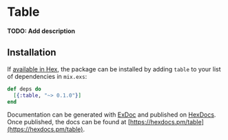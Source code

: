 # Table

**TODO: Add description**

## Installation

If [available in Hex](https://hex.pm/docs/publish), the package can be installed
by adding `table` to your list of dependencies in `mix.exs`:

```elixir
def deps do
  [{:table, "~> 0.1.0"}]
end
```

Documentation can be generated with [ExDoc](https://github.com/elixir-lang/ex_doc)
and published on [HexDocs](https://hexdocs.pm). Once published, the docs can
be found at [https://hexdocs.pm/table](https://hexdocs.pm/table).


